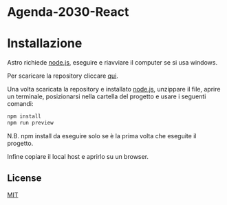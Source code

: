 # Agenda-2030-React

# Installazione
Astro richiede [node.js](https://nodejs.org/en), eseguire e riavviare il computer se si usa windows.

Per scaricare la repository cliccare [qui](https://github.com/BertoMVII/Agenda-2030/archive/refs/heads/master.zip).

Una volta scaricata la repository e installato [node.js](https://nodejs.org/en), unzippare il file, aprire un terminale, posizionarsi nella cartella del progetto e usare i seguenti comandi:

```bash
npm install
npm run preview
```
N.B.  npm install da eseguire solo se è la prima volta che eseguite il progetto.

Infine copiare il local host e aprirlo su un browser.

## License

[MIT](https://choosealicense.com/licenses/mit/)
